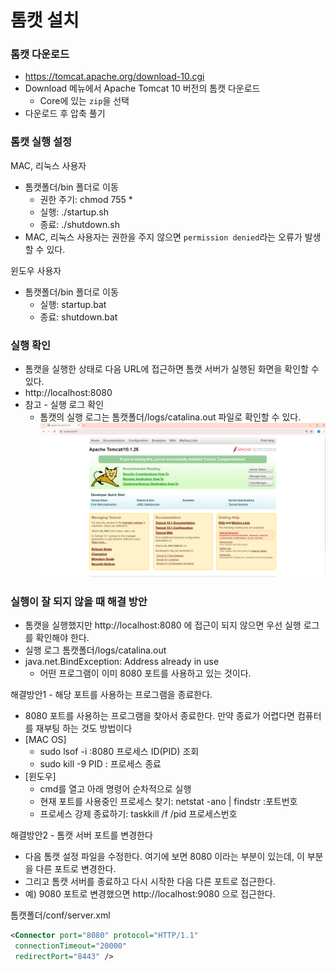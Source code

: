 # 톰캣 설치

### 톰캣 다운로드

- https://tomcat.apache.org/download-10.cgi
- Download 메뉴에서 Apache Tomcat 10 버전의 톰캣 다운로드
  - Core에 있는 ``zip``을 선택
- 다운로드 후 압축 풀기

### 톰캣 실행 설정

MAC, 리눅스 사용자
- 톰캣폴더/bin 폴더로 이동
  - 권한 주기: chmod 755 *
  - 실행: ./startup.sh
  - 종료: ./shutdown.sh
- MAC, 리눅스 사용자는 권한을 주지 않으면 ``permission denied``라는 오류가 발생할 수 있다.

윈도우 사용자
- 톰캣폴더/bin 폴더로 이동
  - 실행: startup.bat
  - 종료: shutdown.bat

### 실행 확인

- 톰캣을 실행한 상태로 다음 URL에 접근하면 톰캣 서버가 실행된 화면을 확인할 수 있다.
- http://localhost:8080
- 참고 - 실행 로그 확인
  - 톰캣의 실행 로그는 톰캣폴더/logs/catalina.out 파일로 확인할 수 있다.
![2.png](Image%2F2.png)

### 실행이 잘 되지 않을 때 해결 방안

- 톰캣을 실행했지만 http://localhost:8080 에 접근이 되지 않으면 우선 실행 로그를 확인해야 한다.
- 실행 로그 톰캣폴더/logs/catalina.out
- java.net.BindException: Address already in use
  - 어떤 프로그램이 이미 8080 포트를 사용하고 있는 것이다.

해결방안1 - 해당 포트를 사용하는 프로그램을 종료한다.
- 8080 포트를 사용하는 프로그램을 찾아서 종료한다. 만약 종료가 어렵다면 컴퓨터를 재부팅 하는 것도 방법이다
- [MAC OS]
  - sudo lsof -i :8080 프로세스 ID(PID) 조회
  - sudo kill -9 PID : 프로세스 종료
- [윈도우]
  - cmd를 열고 아래 명령어 순차적으로 실행
  - 현재 포트를 사용중인 프로세스 찾기: netstat -ano | findstr :포트번호
  - 프로세스 강제 종료하기: taskkill /f /pid 프로세스번호

해결방안2 - 톰캣 서버 포트를 변경한다
- 다음 톰캣 설정 파일을 수정한다. 여기에 보면 8080 이라는 부분이 있는데, 이 부분을 다른 포트로 변경한다.
- 그리고 톰캣 서버를 종료하고 다시 시작한 다음 다른 포트로 접근한다.
- 예) 9080 포트로 변경했으면 http://localhost:9080 으로 접근한다.

톰캣폴더/conf/server.xml
```xml
<Connector port="8080" protocol="HTTP/1.1"
 connectionTimeout="20000"
 redirectPort="8443" />
```